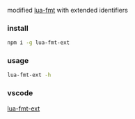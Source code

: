 modified [lua-fmt](https://github.com/trixnz/lua-fmt) with extended identifiers

### install

```sh
npm i -g lua-fmt-ext
```

### usage

```sh
lua-fmt-ext -h
```

### vscode

[lua-fmt-ext](https://marketplace.visualstudio.com/items?itemName=bilabila.vscode-lua-fmt-ext#review-details)
